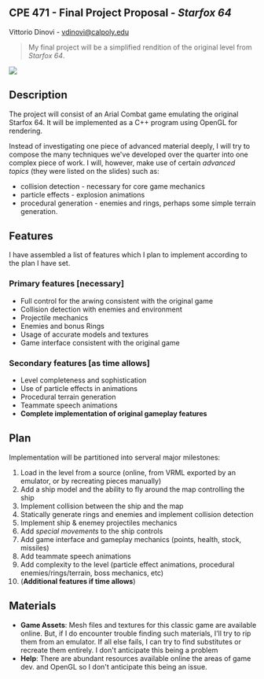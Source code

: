 ## CPE 471 - Final Project Proposal - *Starfox 64*
Vittorio Dinovi - vdinovi@calpoly.edu


> My final project will be a simplified rendition of the original level from *Starfox 64*.

![](https://r.mprd.se/media/images/40230-Star_Fox_64_(USA)-21.jpg)
## Description
The project will consist of an Arial Combat game emulating the original Starfox 64. It will be implemented as a C++ program using OpenGL for rendering.

Instead of investigating one piece of advanced material deeply, I will try to compose the many techniques we've developed over the quarter into one complex piece of work.
I will, however, make use of certain *advanced topics* (they were listed on the slides) such as:
* collision detection - necessary for core game mechanics
* particle effects - explosion animations
* procedural generation - enemies and rings, perhaps some simple terrain generation.


## Features
 I have assembled a list of features which I plan to implement according to the plan I have set.
### Primary features [necessary]
* Full control for the arwing consistent with the original game
* Collision detection with enemies and environment
* Projectile mechanics
* Enemies and bonus Rings
* Usage of accurate models and textures
* Game interface consistent with the original game


### Secondary features [as time allows]
* Level completeness and sophistication
* Use of particle effects in animations
* Procedural terrain generation
* Teammate speech animations
* **Complete implementation of original gameplay features**


## Plan
Implementation will be partitioned into serveral major milestones:
1. Load in the level from a source (online, from VRML exported by an emulator, or by recreating pieces manually)
2. Add a ship model and the ability to fly around the map controlling the ship
3. Implement collision between the ship and the map
4. Statically generate rings and enemies and implement collision detection
5. Implement ship & enemey projectiles mechanics
6. Add *special movements* to the ship controls
7. Add game interface and gameplay mechanics (points, health, stock, missiles)
8. Add teammate speech animations
9. Add complexity to the level (particle effect animations, procedural enemies/rings/terrain, boss mechanics, etc)
10. (**Additional features if time allows**)


## Materials
* **Game Assets**: Mesh files and textures for this classic game are available online. But, if I do encounter trouble finding such materials, I'll try to rip them from an emulator. If all else fails, I can try to find substitutes or recreate them entirely. I don't anticipate this being a problem
* **Help**: There are abundant resources available online the areas of game dev. and OpenGL so I don't anticipate this being an issue.

